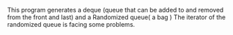 This program generates a deque (queue that can be added to and removed from the front and last) and a Randomized queue( a bag ) The iterator of the randomized queue is facing some problems.
